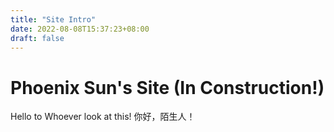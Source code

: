 ```yaml
---
title: "Site Intro"
date: 2022-08-08T15:37:23+08:00
draft: false
---
```


# Phoenix Sun's Site (In Construction!)
Hello to Whoever look at this!
你好，陌生人！